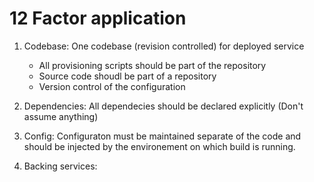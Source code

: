 
# 12 Factor application
1. Codebase: One codebase (revision controlled) for deployed service    
    * All provisioning scripts should be part of the repository
    * Source code shoudl be part of a repository
    * Version control of the configuration

2. Dependencies: All dependecies should be declared explicitly (Don't assume anything)
3. Config: Configuraton must be maintained separate of the code and should be injected by the environement on which build is running.
4. Backing services: 